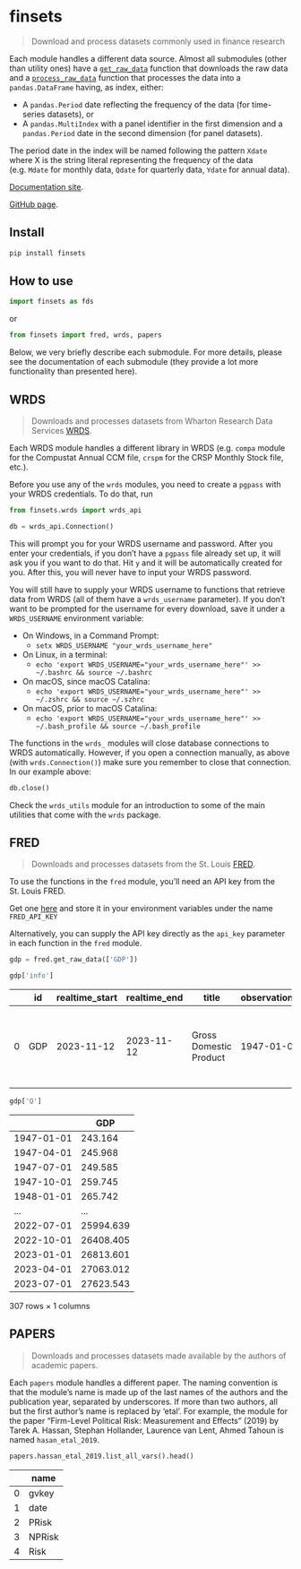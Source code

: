 # finsets

<!-- WARNING: THIS FILE WAS AUTOGENERATED! DO NOT EDIT! -->

> Download and process datasets commonly used in finance research

Each module handles a different data source. Almost all submodules
(other than utility ones) have a
[`get_raw_data`](https://ionmihai.github.io/finsets/01_wrds/ratios.html#get_raw_data)
function that downloads the raw data and a
[`process_raw_data`](https://ionmihai.github.io/finsets/01_wrds/ratios.html#process_raw_data)
function that processes the data into a `pandas.DataFrame` having, as
index, either:

- A `pandas.Period` date reflecting the frequency of the data (for
  time-series datasets), or
- A `pandas.MultiIndex` with a panel identifier in the first dimension
  and a `pandas.Period` date in the second dimension (for panel
  datasets).

The period date in the index will be named following the pattern `Xdate`
where X is the string literal representing the frequency of the data
(e.g. `Mdate` for monthly data, `Qdate` for quarterly data, `Ydate` for
annual data).

[Documentation site](https://ionmihai.github.io/finsets/).

[GitHub page](https://github.com/ionmihai/finsets).

## Install

``` sh
pip install finsets
```

## How to use

``` python
import finsets as fds
```

or

``` python
from finsets import fred, wrds, papers
```

Below, we very briefly describe each submodule. For more details, please
see the documentation of each submodule (they provide a lot more
functionality than presented here).

## WRDS

> Downloads and processes datasets from Wharton Research Data Services
> [WRDS](https://wrds-www.wharton.upenn.edu/).

Each WRDS module handles a different library in WRDS (e.g. `compa`
module for the Compustat Annual CCM file, `crspm` for the CRSP Monthly
Stock file, etc.).

Before you use any of the `wrds` modules, you need to create a `pgpass`
with your WRDS credentials. To do that, run

``` python
from finsets.wrds import wrds_api
```

``` python
db = wrds_api.Connection()
```

This will prompt you for your WRDS username and password. After you
enter your credentials, if you don’t have a `pgpass` file already set
up, it will ask you if you want to do that. Hit `y` and it will be
automatically created for you. After this, you will never have to input
your WRDS password.

You will still have to supply your WRDS username to functions that
retrieve data from WRDS (all of them have a `wrds_username` parameter).
If you don’t want to be prompted for the username for every download,
save it under a `WRDS_USERNAME` environment variable:

- On Windows, in a Command Prompt:
  - `setx WRDS_USERNAME "your_wrds_username_here"`
- On Linux, in a terminal:
  - `echo 'export WRDS_USERNAME="your_wrds_username_here"' >> ~/.bashrc && source ~/.bashrc`
- On macOS, since macOS Catalina:
  - `echo 'export WRDS_USERNAME="your_wrds_username_here"' >> ~/.zshrc && source ~/.szhrc`
- On macOS, prior to macOS Catalina:
  - `echo 'export WRDS_USERNAME="your_wrds_username_here"' >> ~/.bash_profile && source ~/.bash_profile`

The functions in the `wrds_` modules will close database connections to
WRDS automatically. However, if you open a connection manually, as above
(with `wrds.Connection()`) make sure you remember to close that
connection. In our example above:

``` python
db.close()
```

Check the `wrds_utils` module for an introduction to some of the main
utilities that come with the `wrds` package.

## FRED

> Downloads and processes datasets from the St. Louis
> [FRED](https://fred.stlouisfed.org/).

To use the functions in the `fred` module, you’ll need an API key from
the St. Louis FRED.

Get one [here](https://fred.stlouisfed.org/docs/api/api_key.html) and
store it in your environment variables under the name `FRED_API_KEY`

Alternatively, you can supply the API key directly as the `api_key`
parameter in each function in the `fred` module.

``` python
gdp = fred.get_raw_data(['GDP'])
```

``` python
gdp['info']
```

<div>


|     | id  | realtime_start | realtime_end | title                  | observation_start | observation_end | frequency | frequency_short | units               | units_short | seasonal_adjustment             | seasonal_adjustment_short | last_updated           | popularity | notes                                            |
|-----|-----|----------------|--------------|------------------------|-------------------|-----------------|-----------|-----------------|---------------------|-------------|---------------------------------|---------------------------|------------------------|------------|--------------------------------------------------|
| 0   | GDP | 2023-11-12     | 2023-11-12   | Gross Domestic Product | 1947-01-01        | 2023-07-01      | Quarterly | Q               | Billions of Dollars | Bil. of \$  | Seasonally Adjusted Annual Rate | SAAR                      | 2023-10-26 07:55:01-05 | 92         | BEA Account Code: A191RC Gross domestic produ... |

</div>

``` python
gdp['Q']
```

<div>


|            | GDP       |
|------------|-----------|
| 1947-01-01 | 243.164   |
| 1947-04-01 | 245.968   |
| 1947-07-01 | 249.585   |
| 1947-10-01 | 259.745   |
| 1948-01-01 | 265.742   |
| ...        | ...       |
| 2022-07-01 | 25994.639 |
| 2022-10-01 | 26408.405 |
| 2023-01-01 | 26813.601 |
| 2023-04-01 | 27063.012 |
| 2023-07-01 | 27623.543 |

<p>307 rows × 1 columns</p>
</div>

## PAPERS

> Downloads and processes datasets made available by the authors of
> academic papers.

Each `papers` module handles a different paper. The naming convention is
that the module’s name is made up of the last names of the authors and
the publication year, separated by underscores. If more than two
authors, all but the first author’s name is replaced by ‘etal’. For
example, the module for the paper “Firm-Level Political Risk:
Measurement and Effects” (2019) by Tarek A. Hassan, Stephan Hollander,
Laurence van Lent, Ahmed Tahoun is named `hasan_etal_2019`.

``` python
papers.hassan_etal_2019.list_all_vars().head()
```

<div>


|     | name   |
|-----|--------|
| 0   | gvkey  |
| 1   | date   |
| 2   | PRisk  |
| 3   | NPRisk |
| 4   | Risk   |

</div>
